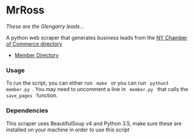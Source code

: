 # MrRoss

_These are the Glengarry leads..._

A python web scraper that generates business leads from the [NY Chamber of Commerce directory](https://www.chamber.nyc)  
* [Member Directory](https://www.chamber.nyc/directory.php)

### Usage
To run the script, you can either run <code> make </code> or you can run <code> python3 member.py </code>. 
You may need to uncomment a line in <code> member.py </code> that calls the <code> save_pages </code> function.

### Dependencies 
This scraper uses BeautifulSoup v4 and Python 3.5, make sure these are installed on your machine in order to use this script 
